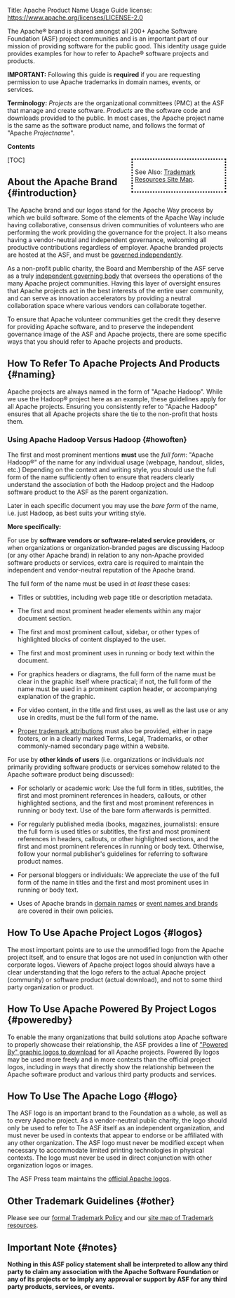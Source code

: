 Title: Apache Product Name Usage Guide
license: https://www.apache.org/licenses/LICENSE-2.0



The Apache&reg; brand is shared amongst all 200+ Apache Software Foundation (ASF) project
communities and is an important part of our mission of providing
software for the public good.  This identity usage guide provides
examples for how to refer to Apache&reg; software projects and products.

**IMPORTANT:** Following this guide is **required** if you are requesting 
permission to use Apache trademarks in domain names, events, or services.

**Terminology:** *Projects* are the organizational committees (PMC) at the
ASF that manage and create software.  *Products* are the software code
and downloads provided to the public.  In most cases, the Apache project
name is the same as the software product name, and follows the format of "Apache *Projectname*".

**Contents**

<div class=".pull-right" style="float:right; border-style:dotted; width:200px; padding:5px; margin:5px">

See Also: [Trademark Resources Site Map][resources].

</div>

[TOC]

## About the Apache Brand  {#introduction}

The Apache brand and our logos stand for the Apache Way process
by which we build software.  Some of the elements of the Apache Way
include having collaborative, consensus driven communities of volunteers
who are performing the work providing the governance for the project.  It
also means having a vendor-neutral and independent governance, welcoming
all productive contributions regardless of employer.  Apache branded
projects are hosted at the ASF, and must be [governed independently][1].

As a non-profit public charity, the Board and Membership of the ASF
serve as a truly [independent governing body][2] that oversees the operations
of the many Apache project communities.  Having this layer of oversight
ensures that Apache projects act in the best interests of the entire user
community, and can serve as innovation accelerators by providing a
neutral collaboration space where various vendors can collaborate together.

To ensure that Apache volunteer communities get the credit they deserve
for providing Apache software, and to preserve the independent governance
image of the ASF and Apache projects, there are some specific ways that
you should refer to Apache projects and products.

## How To Refer To Apache Projects And Products  {#naming}

Apache projects are always named in the form of "Apache Hadoop".  While
we use the Hadoop&reg; project here as an example, these guidelines apply
for all Apache projects.  Ensuring you consistently refer to "Apache Hadoop"
ensures that all Apache projects share the tie to the non-profit that hosts them.

### Using Apache Hadoop Versus Hadoop  {#howoften}

The first and most prominent mentions **must** use the *full form*: "Apache
Hadoop&reg;" of the name for any individual usage (webpage, handout, slides, etc.)
Depending on the context and writing style, you should use the full form of
the name sufficiently often to ensure that readers clearly understand the association
of both the Hadoop project and the Hadoop software product to the ASF
as the parent organization.

Later in each specific document you may use the *bare form* of the name,
i.e. just Hadoop, as best suits your writing style.

**More specifically:**

For use by **software vendors or software-related service providers**,
or when organizations or organization-branded pages are discussing
Hadoop (or any other Apache brand) in relation to any non-Apache provided software products or
services, extra care is required to maintain the independent and
vendor-neutral reputation of the Apache brand.

The full form of the name must be used in *at least* these cases:

  - Titles or subtitles, including web page title or description metadata.

  - The first and most prominent header elements within any
     major document section.

  - The first and most prominent callout, sidebar, or other types of
     highlighted blocks of content displayed to the user.

  - The first and most prominent uses in running or body
     text within the document.

  - For graphics headers or diagrams, the full form of the name
     must be clear in the graphic itself where practical; if not, the
     full form of the name must be used in a prominent caption
     header, or accompanying explanation of the graphic.

  - For video content, in the title and first uses, as well as the last
    use or any use in credits, must be the full form of the name.

  - [Proper trademark attributions][3] must also be provided, either in
     page footers, or in a clearly marked Terms, Legal, Trademarks,
     or other commonly-named secondary page within a website.

For use by **other kinds of users** (i.e. organizations or individuals *not* primarily
providing software products or services somehow related to the
Apache software product being discussed):

  - For scholarly or academic work: Use the full form in titles, subtitles,
the first and most prominent references in headers, callouts, or other
highlighted sections, and the first and most prominent references
in running or body text.  Use of the bare form afterwards is permitted.

  - For regularly published media (books, magazines, journalists): ensure
the full form is used titles or subtitles,
the first and most prominent references in headers, callouts, or other
highlighted sections, and the first and most prominent references
in running or body text.  Otherwise, follow your normal publisher's
guidelines for referring to software product names.

  - For personal bloggers or individuals: We appreciate the use of the
full form of the name in titles and the first and most prominent uses
in running or body text.

  - Uses of Apache brands in [domain names][4] or [event names and brands][5] are covered in their own policies.

## How To Use Apache Project Logos  {#logos}

The most important points are to use the unmodified logo from the 
Apache project itself, and to ensure that logos are not used in conjunction
with other corporate logos.  Viewers of Apache project logos should
always have a clear understanding that the logo refers to the actual
Apache project (community) or software product (actual download),
and not to some third party organization or product.

## How To Use Apache Powered By Project Logos  {#poweredby}

To enable the many organizations that build solutions atop Apache software
to properly showcase their relationship, the ASF provides a line of
["Powered By" graphic logos to download](/foundation/press/kit/#poweredby)
 for all Apache projects. Powered By logos may be used more freely and
in more contexts than the official project logos, including in ways that
directly show the relationship between the Apache software product and
various third party products and services.

## How To Use The Apache Logo  {#logo}

The ASF logo is an important brand to the Foundation as a whole, as well
as to every Apache project.  As a vendor-neutral public charity, the logo should
only be used to refer to The ASF itself as an independent organization, and must never
be used in contexts that appear to endorse or be affiliated with any
other organization. The ASF logo must never be modified except when necessary
to accommodate limited printing technologies in physical contexts.  The
logo must never be used in direct conjunction with other organization
logos or images.

The ASF Press team maintains the [official Apache logos](/foundation/press/kit/#policy).

## Other Trademark Guidelines  {#other}

Please see our [formal Trademark Policy](/foundation/marks/)
and our [site map of Trademark resources][resources].

## Important Note  {#notes}

**Nothing in this ASF policy statement shall be interpreted to allow any
third party to claim any association with the Apache Software Foundation or
any of its projects or to imply any approval or support by ASF for any
third party products, services, or events.**

  [1]: http://community.apache.org/projectIndependence
  [2]: /foundation/governance/
  [3]: /foundation/marks/faq/#attribution
  [4]: /foundation/marks/domains
  [5]: /foundation/marks/events
[resources]: /foundation/marks/resources
